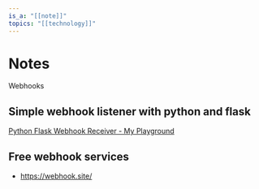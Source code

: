 ```yaml
---
is_a: "[[note]]"
topics: "[[technology]]"
---
```

# Notes
Webhooks

## Simple webhook listener with python and flask
[Python Flask Webhook Receiver - My Playground](https://peter-nhan.github.io/posts/Webhook-Python-Curl-DNAC/)

## Free webhook services
* https://webhook.site/

